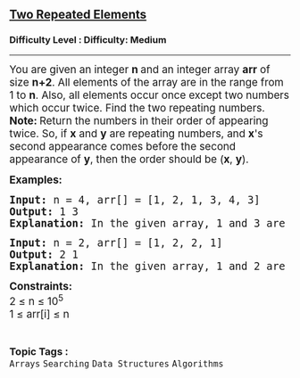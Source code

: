 <h2><a href="https://www.geeksforgeeks.org/problems/two-repeated-elements-1587115621/1?page=1&difficulty=Medium&status=unsolved,attempted&sortBy=accuracy">Two Repeated Elements</a></h2><h3>Difficulty Level : Difficulty: Medium</h3><hr><div class="problems_problem_content__Xm_eO"><p><span style="font-size: 14pt;">You are given an integer&nbsp;<strong>n&nbsp;</strong>and an integer&nbsp;array <strong>arr</strong> of size <strong>n+2</strong>. All elements of the array are in the range from 1 to <strong>n</strong>. Also, all elements occur once except two numbers which occur twice. Find the two repeating numbers.<br><strong>Note: </strong>Return the numbers in their order of appearing twice. So, if <strong>x</strong> and <strong>y</strong> are repeating numbers, and <strong>x</strong>'s second appearance comes before the second appearance of <strong>y</strong>, then the order should be (<strong>x</strong>, <strong>y</strong>).</span></p>
<p><span style="font-size: 14pt;"><strong>Examples:</strong></span></p>
<pre><span style="font-size: 14pt;"><strong>Input: </strong>n = 4, arr[] = [1, 2, 1, 3, 4, 3]
<strong>Output: </strong>1 3<strong>
Explanation: </strong>In the given array, 1 and 3 are repeated two times, and as 1's second appearance occurs before 2's second appearance, so the output should be 1 3.</span></pre>
<pre><span style="font-size: 14pt;"><strong>Input: </strong>n = 2, arr[] = [1, 2, 2, 1]
<strong>Output: </strong>2 1<strong>
Explanation: </strong>In the given array, 1 and 2 are repeated two times and second occurence of 2 comes before 1. So the output is 2 1.
</span></pre>
<p><span style="font-size: 14pt;"><strong>Constraints: </strong><br>2 ≤ n ≤ 10<sup>5</sup><br>1 ≤ arr[i] ≤ n</span></p></div><br><p><span style=font-size:18px><strong>Topic Tags : </strong><br><code>Arrays</code>&nbsp;<code>Searching</code>&nbsp;<code>Data Structures</code>&nbsp;<code>Algorithms</code>&nbsp;